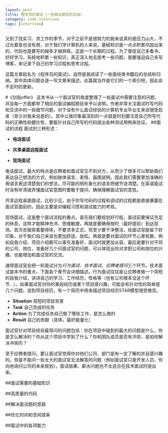 ```yaml
---
layout: post
title: 程序员的面试（一些面试题目的总结）
category: code interview
tags: [interview]
---
```

又到了找实习、求工作的季节，对于之前不是很努力的我来说真的是压力山大，不过光着急也没有用，对于我们学计算机的人来说，基础知识是一点点积累巩固出来的，代码也是要写的越多才越熟练。这是一个长期的过程。为了督促自己多看书，好好学习，系统地积累一些知识，真正深入地去思考一些问题，我要强迫自己多写博客，来记录下自己的学习过程和思考过程。

这篇文章起名为《程序员的面试》，自然是我阅读了一些面经类书籍后的总结和归纳。其中具体问题会逐一写文章来描述，此篇就当作是它们的一个索引吧，因此会不定时的更新。

<!-- excerpt -->
#《剑指offer》
这本书从一个面试官的角度整理了一些面试中需要注意的问题，并且每一方面都举了相应的面试编程题目来予以说明。作者非常关注面试时写代码和交流中的一些细节问题，对于没有什么面试经验的计算机专业毕业生来说很受启发（至少对我来说是的）。其中让我印象最深刻的一点就是时刻要注意自己所写代码的正确性和健壮性，要能针对自己所写的代码提出各种测试用例来验证。
##面试的流程
面试的三种形式：

- **电话面试**

- **共享桌面远程面试**

- **现场面试**

电话面试，最大的特点是应聘者和面试官见不到对方，从而少了很多可以帮助我们表达自己想法的方式，例如肢体语言、表情、画图说明。因此我们需要更加准确的用语言表述清楚我们的想法，尽可能的用形象化的语言把细节说清楚。在英语面试时没有听清或弄懂面试官意图时要敢于提问，确保理解面试官的意思。

共享远程桌面面试，比较少见。由于你写代码的过程和调试的过程都是直接暴露在面试官面前的，因此主要是对编程习惯和调试能力的考核。

现场面试，这是整个面试流程的重点。首先我们要规划好行程，面试前要保证充足的休息，这样才能精神充沛、思维敏捷，再就是要确保按时（最好提前）到达现场。其次衣服穿着要得体，不要求多正式，但至少要干净整洁，给面试官能留下好印象，对于我们自己来说也更加舒适、放松。再就是要对面试的环节心里有数，例如自我介绍、项目介绍都可以事先准备好，面试时就更加从容。最后是要针对不同的公司、岗位，准备好几个问面试官的问题，可以体现出你对求职公司和岗位的兴趣，也能增加和面试官的交流。

通常面试官会把一轮面试分为*行为面试*、*技术面试*、*应聘者提问*三个环节。技术面试是本书的重点，下面各个章节会详细描述。行为面试往往是让应聘者做一个简短的自我介绍，讲讲自己的学习、工作经历，性格等（也有公司根本没这个环节...）。如果面试官对你的某段经历或某个项目感兴趣，可能会有针对性的简单提几个问题。说到项目经历，有一个简历中用来描述项目经历STAR模型很受推崇。

- **Situation** 简短的项目背景
- **Task** 自己完成的任务
- **Action** 为了完成任务自己做了哪些工作，是怎么做的
- **Result** 自己的贡献（具体，最好能量化）

面试官针对项目经验最常问的问题包括：你在项目中碰到的最大的问题是什么，你是怎么解决的？你从这个项目中学到了什么？你和团队成员是否有冲突，是如何解决冲突的？

至于应聘者提问，要让面试官觉得你对他们公司、部门是有一定了解的并且感兴趣的。但是不能问一些太大的面试官无法解答的问题（例如面试官只是开发人员，你向他询问公司的未来规划）。面试结果、薪水问题也不太适合在技术面试时提出来。

##面试需要的基础知识

##高质量的代码

##解决面试题的思路

##优化时间和空间效率

##面试中的各项能力
